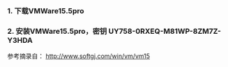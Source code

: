 ### 1. 下载VMWare15.5pro    
### 2. 安装VMWare15.5pro，密钥 UY758-0RXEQ-M81WP-8ZM7Z-Y3HDA    
参考摘录自： http://www.softgj.com/win/vm/vm15 
